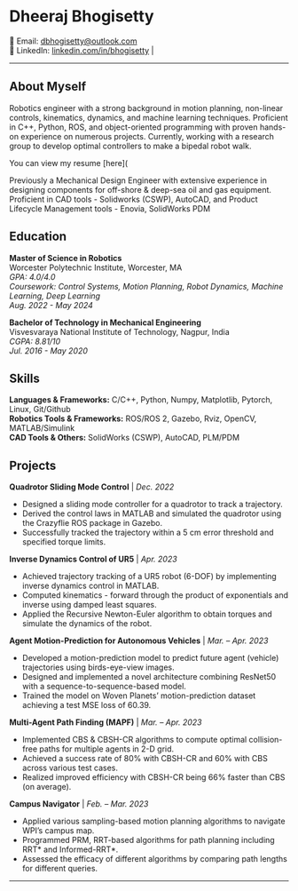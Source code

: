 # Dheeraj Bhogisetty

📧 Email: dbhogisetty@outlook.com  
🔗 LinkedIn: [linkedin.com/in/bhogisetty](https://www.linkedin.com/in/bhogisetty) | 

---

## About Myself
Robotics engineer with a strong background in motion planning, non-linear controls, kinematics, dynamics, and machine learning techniques. Proficient in C++, Python, ROS, and object-oriented programming with proven hands-on experience on numerous projects. Currently, working with a research group to develop optimal controllers to make a bipedal robot walk.

You can view my resume [here](

Previously a Mechanical Design Engineer with extensive experience in designing components for off-shore & deep-sea oil and gas equipment. Proficient in CAD tools - Solidworks (CSWP), AutoCAD, and Product Lifecycle Management tools - Enovia, SolidWorks PDM

## Education
**Master of Science in Robotics**  
Worcester Polytechnic Institute, Worcester, MA  
*GPA: 4.0/4.0*  
*Coursework: Control Systems, Motion Planning, Robot Dynamics, Machine Learning, Deep Learning*  
*Aug. 2022 - May 2024*

**Bachelor of Technology in Mechanical Engineering**  
Visvesvaraya National Institute of Technology, Nagpur, India  
*CGPA: 8.81/10*  
*Jul. 2016 - May 2020*

## Skills

**Languages & Frameworks:** C/C++, Python, Numpy, Matplotlib, Pytorch, Linux, Git/Github  
**Robotics Tools & Frameworks:** ROS/ROS 2, Gazebo, Rviz, OpenCV, MATLAB/Simulink  
**CAD Tools & Others:** SolidWorks (CSWP), AutoCAD, PLM/PDM

## Projects

**Quadrotor Sliding Mode Control** | *Dec. 2022*  
- Designed a sliding mode controller for a quadrotor to track a trajectory.
- Derived the control laws in MATLAB and simulated the quadrotor using the Crazyflie ROS package in Gazebo.
- Successfully tracked the trajectory within a 5 cm error threshold and specified torque limits.

**Inverse Dynamics Control of UR5** | *Apr. 2023*  
- Achieved trajectory tracking of a UR5 robot (6-DOF) by implementing inverse dynamics control in MATLAB.
- Computed kinematics - forward through the product of exponentials and inverse using damped least squares.
- Applied the Recursive Newton-Euler algorithm to obtain torques and simulate the dynamics of the robot.

**Agent Motion-Prediction for Autonomous Vehicles** | *Mar. – Apr. 2023*  
- Developed a motion-prediction model to predict future agent (vehicle) trajectories using birds-eye-view images.
- Designed and implemented a novel architecture combining ResNet50 with a sequence-to-sequence-based model.
- Trained the model on Woven Planets’ motion-prediction dataset achieving a test MSE loss of 60.39.

**Multi-Agent Path Finding (MAPF)** | *Mar. – Apr. 2023*  
- Implemented CBS & CBSH-CR algorithms to compute optimal collision-free paths for multiple agents in 2-D grid.
- Achieved a success rate of 80% with CBSH-CR and 60% with CBS across various test cases.
- Realized improved efficiency with CBSH-CR being 66% faster than CBS (on average).

**Campus Navigator** | *Feb. – Mar. 2023*  
- Applied various sampling-based motion planning algorithms to navigate WPI’s campus map.
- Programmed PRM, RRT-based algorithms for path planning including RRT* and Informed-RRT*.
- Assessed the efficacy of different algorithms by comparing path lengths for different queries.

---
